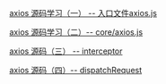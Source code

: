 [axios 源码学习（一） -- 入口文件axios.js](https://app.yinxiang.com/shard/s51/nl/21625270/eb0b4999-8597-43c0-8a04-b1de0fe23dfb/)

[axios 源码学习（二）-- core/axios.js](https://app.yinxiang.com/shard/s51/nl/21625270/7518d02b-6e07-48ed-a925-00722a86553b/)


[axios 源码（三） -- interceptor](https://app.yinxiang.com/shard/s51/nl/21625270/3781dbe7-b4ac-4a97-b78c-41504cb18bdb/)

[axios 源码（四）-- dispatchRequest](https://app.yinxiang.com/shard/s51/nl/21625270/c707025e-0064-4248-af81-710a2fa72013/)